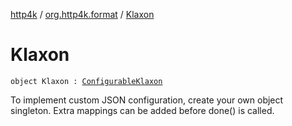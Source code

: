 [http4k](../index.md) / [org.http4k.format](index.md) / [Klaxon](./-klaxon.md)

# Klaxon

`object Klaxon : `[`ConfigurableKlaxon`](-configurable-klaxon/index.md)

To implement custom JSON configuration, create your own object singleton. Extra mappings can be added before done() is called.

